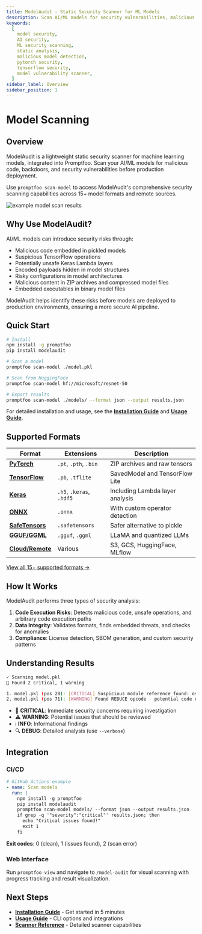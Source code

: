```yaml
---
title: ModelAudit - Static Security Scanner for ML Models
description: Scan AI/ML models for security vulnerabilities, malicious code, and backdoors. Supports PyTorch, TensorFlow, ONNX, Keras, and 15+ model formats.
keywords:
  [
    model security,
    AI security,
    ML security scanning,
    static analysis,
    malicious model detection,
    pytorch security,
    tensorflow security,
    model vulnerability scanner,
  ]
sidebar_label: Overview
sidebar_position: 1
---
```


# Model Scanning

## Overview

ModelAudit is a lightweight static security scanner for machine learning models, integrated into Promptfoo. Scan your AI/ML models for malicious code, backdoors, and security vulnerabilities before production deployment.

Use `promptfoo scan-model` to access ModelAudit's comprehensive security scanning capabilities across 15+ model formats and remote sources.

![example model scan results](/img/docs/modelaudit/modelaudit-result.png)

## Why Use ModelAudit?

AI/ML models can introduce security risks through:

- Malicious code embedded in pickled models
- Suspicious TensorFlow operations
- Potentially unsafe Keras Lambda layers
- Encoded payloads hidden in model structures
- Risky configurations in model architectures
- Malicious content in ZIP archives and compressed model files
- Embedded executables in binary model files

ModelAudit helps identify these risks before models are deployed to production environments, ensuring a more secure AI pipeline.

## Quick Start

```bash
# Install
npm install -g promptfoo
pip install modelaudit

# Scan a model
promptfoo scan-model ./model.pkl

# Scan from HuggingFace
promptfoo scan-model hf://microsoft/resnet-50

# Export results
promptfoo scan-model ./models/ --format json --output results.json
```

For detailed installation and usage, see the **[Installation Guide](./installation.md)** and **[Usage Guide](./usage.md)**.

## Supported Formats

| Format                                                        | Extensions               | Description                     |
| ------------------------------------------------------------- | ------------------------ | ------------------------------- |
| **[PyTorch](./scanners.md#pytorch-zip-scanner)**              | `.pt`, `.pth`, `.bin`    | ZIP archives and raw tensors    |
| **[TensorFlow](./scanners.md#tensorflow-savedmodel-scanner)** | `.pb`, `.tflite`         | SavedModel and TensorFlow Lite  |
| **[Keras](./scanners.md#keras-h5-scanner)**                   | `.h5`, `.keras`, `.hdf5` | Including Lambda layer analysis |
| **[ONNX](./scanners.md#onnx-scanner)**                        | `.onnx`                  | With custom operator detection  |
| **[SafeTensors](./scanners.md#safetensors-scanner)**          | `.safetensors`           | Safer alternative to pickle     |
| **[GGUF/GGML](./scanners.md#ggufggml-scanner)**               | `.gguf`, `.ggml`         | LLaMA and quantized LLMs        |
| **[Cloud/Remote](./usage.md#remote-model-scanning)**          | Various                  | S3, GCS, HuggingFace, MLflow    |

[View all 15+ supported formats →](./scanners.md)

## How It Works

ModelAudit performs three types of security analysis:

1. **Code Execution Risks**: Detects malicious code, unsafe operations, and arbitrary code execution paths
2. **Data Integrity**: Validates formats, finds embedded threats, and checks for anomalies
3. **Compliance**: License detection, SBOM generation, and custom security patterns

## Understanding Results

```bash
✓ Scanning model.pkl
🚨 Found 2 critical, 1 warning

1. model.pkl (pos 28): [CRITICAL] Suspicious module reference found: os.system
2. model.pkl (pos 71): [WARNING] Found REDUCE opcode - potential code execution
```

- 🚨 **CRITICAL**: Immediate security concerns requiring investigation
- ⚠️ **WARNING**: Potential issues that should be reviewed
- ℹ️ **INFO**: Informational findings
- 🔍 **DEBUG**: Detailed analysis (use `--verbose`)

## Integration

### CI/CD

```yaml
# GitHub Actions example
- name: Scan models
  run: |
    npm install -g promptfoo
    pip install modelaudit
    promptfoo scan-model models/ --format json --output results.json
    if grep -q '"severity":"critical"' results.json; then
      echo "Critical issues found!"
      exit 1
    fi
```

**Exit codes**: 0 (clean), 1 (issues found), 2 (scan error)

### Web Interface

Run `promptfoo view` and navigate to `/model-audit` for visual scanning with progress tracking and result visualization.

## Next Steps

- **[Installation Guide](./installation.md)** - Get started in 5 minutes
- **[Usage Guide](./usage.md)** - CLI options and integrations
- **[Scanner Reference](./scanners.md)** - Detailed scanner capabilities
